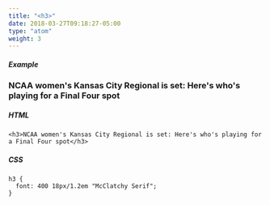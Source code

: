```yaml
---
title: "<h3>"
date: 2018-03-27T09:18:27-05:00
type: "atom"
weight: 3
---
```


##### Example
<h3>NCAA women's Kansas City Regional is set: Here's who's playing for a Final Four spot</h3>

##### HTML
```
<h3>NCAA women's Kansas City Regional is set: Here's who's playing for a Final Four spot</h3>
```

##### CSS
```
h3 {
  font: 400 18px/1.2em "McClatchy Serif";
}
```
